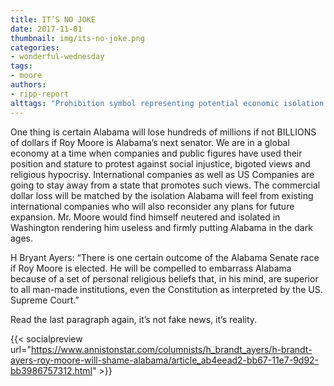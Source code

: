 ```yaml
---
title: IT’S NO JOKE
date: 2017-11-01
thumbnail: img/its-no-joke.png
categories:
- wonderful-wednesday
tags:
- moore
authors:
- ripp-report
alttags: "Prohibition symbol representing potential economic isolation and business avoidance due to controversial political views"
---
```

One thing is certain Alabama will lose hundreds of millions if not BILLIONS of dollars if Roy Moore is Alabama’s next senator. We are in a global economy at a time when companies and public figures have used their position and stature to protest against social injustice, bigoted views and religious hypocrisy. International companies as well as US Companies are going to stay away from a state that promotes such views. The commercial dollar loss will be matched by the isolation Alabama will feel from existing international companies who will also reconsider any plans for future expansion. Mr. Moore would find himself neutered and isolated in Washington rendering him useless and firmly putting Alabama in the dark ages.

H Bryant Ayers: “There is one certain outcome of the Alabama Senate race if Roy Moore is elected. He will be compelled to embarrass Alabama because of a set of personal religious beliefs that, in his mind, are superior to all man-made institutions, even the Constitution as interpreted by the US. Supreme Court.”

Read the last paragraph again, it’s not fake news, it’s reality.

{{< socialpreview url="https://www.annistonstar.com/columnists/h_brandt_ayers/h-brandt-ayers-roy-moore-will-shame-alabama/article_ab4eead2-bb67-11e7-9d92-bb3986757312.html" >}}
